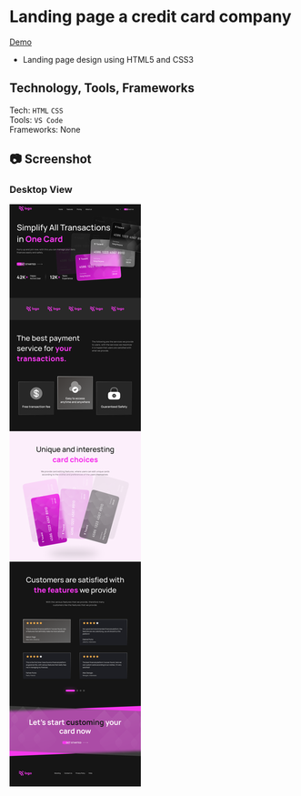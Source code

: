 # Landing page a credit card company

[Demo]()
- Landing page design using HTML5 and CSS3
## Technology, Tools, Frameworks
Tech: `HTML` `CSS` <br>
Tools: `VS Code` <br>
Frameworks: None

## 📷 Screenshot
### Desktop View
![Desktop](./Assets/Assets/Credit%20card%20landing%20page.png)
